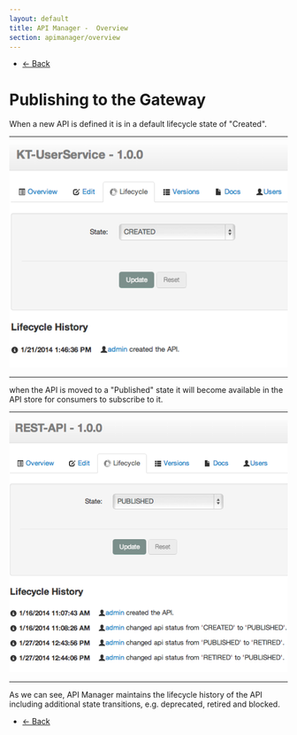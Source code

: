 ```yaml
---
layout: default
title: API Manager -  Overview
section: apimanager/overview
---
```

  
<ul class="pager">
  <li class="previous"><a href="/apimanager/overview">&larr; Back</a></li>
</ul>

# Publishing to the Gateway

When a new API is defined it is in a default lifecycle state of "Created".

---

![Created](img/publish-service-created.png "Created")

---

when the API is moved to a "Published" state it will become available in the API store for consumers to subscribe to it.

---

![Published](img/publish-service-published.png "Published")

---

As we can see, API Manager maintains the lifecycle history of the API including additional state transitions, e.g. deprecated, retired and blocked.

<ul class="pager">
  <li class="previous"><a href="/apimanager/overview">&larr; Back</a></li>
</ul>